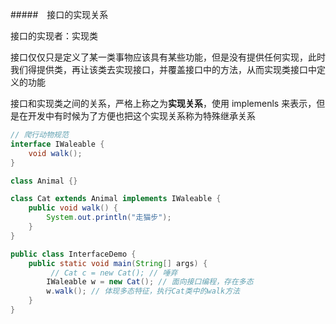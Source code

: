 #####　接口的实现关系

接口的实现者：实现类

接口仅仅只是定义了某一类事物应该具有某些功能，但是没有提供任何实现，此时我们得提供类，再让该类去实现接口，并覆盖接口中的方法，从而实现类接口中定义的功能

接口和实现类之间的关系，严格上称之为**实现关系**，使用 implemenls 来表示，但是在开发中有时候为了方便也把这个实现关系称为特殊继承关系

```java
// 爬行动物规范
interface IWaleable {
    void walk();
}

class Animal {}

class Cat extends Animal implements IWaleable {
    public void walk() {
        System.out.println("走猫步");
    }
}

public class InterfaceDemo {
    public static void main(String[] args) {
    	 // Cat c = new Cat(); // 唾弃
        IWaleable w = new Cat(); // 面向接口编程，存在多态
        w.walk(); // 体现多态特征，执行Cat类中的walk方法
    }
}
```
